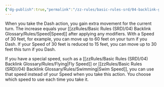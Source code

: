 ```yaml
---
{"dg-publish":true,"permalink":"/zz-rules/basic-rules-srd/04-backlink-glossary/actions/dash/","tags":["action"]}
---
```


When you take the Dash action, you gain extra movement for the current turn. The increase equals your [[zzRules/Basic Rules (SRD)/04) Backlink Glossary/Rules/Speed\|Speed]] after applying any modifiers. With a Speed of 30 feet, for example, you can move up to 60 feet on your turn if you Dash. If your Speed of 30 feet is reduced to 15 feet, you can move up to 30 feet this turn if you Dash.

If you have a special speed, such as a [[zzRules/Basic Rules (SRD)/04) Backlink Glossary/Rules/Flying\|Fly Speed]] or [[zzRules/Basic Rules (SRD)/04) Backlink Glossary/Rules/Swimming\|Swim Speed]], you can use that speed instead of your Speed when you take this action. You choose which speed to use each time you take it.